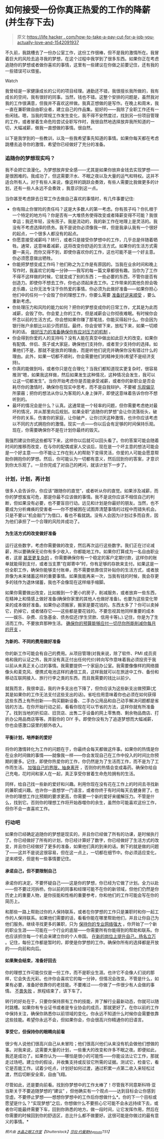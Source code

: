 # 如何接受一份你真正热爱的工作的降薪(并生存下去)

> 原文:[https://life hacker . com/how-to-take-a-pay-cut-for-a-job-you-actually-love-and-1542091937](https://lifehacker.com/how-to-take-a-pay-cut-for-a-job-you-actually-love-and-1542091937)

不久前，我跳槽去了一份办公室工作，这份工作很棒，但不是我的激情所在。我冒着巨大的风险去追寻我的梦想，在这个过程中我学到了很多东西。如果你正在考虑追随你的梦想或者做你喜欢的事情，这里有一些建议在你做之前要记住，还有我的一些错误可以借鉴。

Watch

我曾经是一家健康成长的公司的项目经理。通勤还不错，我很擅长我所做的，我有成长的空间，我有很好的同事。当然，钱也不错。这整个安排的问题是，虽然我对我的工作很满意，但我并不喜欢这样做。我真正想做的是写作。在晚上和周末，我一直在兼职做自由职业者，建立自己的作品集。挺好的——我除了全职工作还有一些闲钱。嗯，当我的常规工作发生变化，我不得不安然度过，找到另一份项目管理的工作，或者冒着生命危险尝试全职写作时，我很自然地选择放弃我所知道的一切，大幅减薪，做我一直想做的事情。很自然。

以下是我学到的一些教训，以及一些我希望事先知道的事情。如果你每天都在考虑跳槽去追寻你的激情，希望你已经做好了充分的准备。

### 追随你的梦想现实吗？

我不会把它浪漫化。为梦想放弃安全感——尤其是如果你放弃金钱去实现梦想——是很困难的。我成功了，但这需要汗水、不眠之夜以及大量的运气和特权。这并不适合所有人。对于有些人来说，像这样的跳跃会奏效，有些人需要比我做更多的计划，还有一些人永远不会奏效 ，我意识到这一点。

当你甚至考虑辞去日常工作去做自己喜欢的事情时，有几件事要记住:

*   你有阻止你冒险的责任吗？这是大多数人的第一考虑。你有孩子吗？你扎根于一个特定的地方吗？你是否有一大堆债务使得改变或者降薪变得不可能？我很幸运；我还年轻，没有孩子。我是流动的，我的新工作在地理上是灵活的。我没有不考虑选择的债务。我不是说你必须像我一样，但是我承认我有一个很好的起点，一个很多人都没有的起点。
*   你愿意接受减薪吗？转行，或者只是接受你梦想中的工作，几乎总是伴随着牺牲。通常，这意味着减薪，这将改变你舒适的生活方式。如果你的生活方式需要一美元，而你又得不到，即使你喜欢你的工作，这也可能不是一个好主意。你必须愿意做出牺牲。
*   你能把梦想变成工作吗？他们称之为工作是有原因的。当我在业余时间和晚上写作时，我喜欢它的每一分钟——我写的每一篇文章都很有趣。当你为了工作不得不这样做的时候，它就变成了别的东西；一些必要的东西，不管你是否有创造力。即使你不想去工作，你也必须起床去工作。工作带来的其他负担会吸走乐趣，让你无法专注于你热爱的事情。你必须为此做好准备——如果你担心他们中的任何一个会毁了你的理想工作，你要么需要 [准备好逆来顺受](http://lifehacker.com/if-your-job-sucks-it-might-be-your-fault-let-s-fix-th-5936851) ，要么重新考虑。
*   你处理压力和风险的能力如何？把你的梦想变成你的日常工作，尤其是为此而减薪，会毁了你。你会爱上你的工作，但是减薪会让你彻夜难眠。有时候你会怀念以前的生活方式。你会想如果你赚了那笔钱，你能买得起什么。你会因为银行账户余额比以前少而抓狂。最终，你会安顿下来，放松下来，如果一切顺利的话。 [做好压力的准备](http://lifehacker.com/what-stress-actually-does-to-you-and-what-you-can-do-ab-5836879)[确保你有应对压力的机制](http://lifehacker.com/how-your-personal-rituals-impact-your-health-and-how-t-974317914) 。
*   你会得到你爱的人的支持吗？没有人能在真空中做出如此巨大的改变。如果你有配偶、伴侣、孩子或大家庭，确保他们支持你，或者至少支持你的选择。如果他们不是，那就不是放弃的理由，而是听他们说完并确保你没有错过什么的理由。此外，如果一切都不顺利，你会需要他们的精神支持(希望不是经济支持)。
*   你真的能做到吗，或者你只是在合理化？当我们都知道现实更复杂时，很容易推测“嗯，如果我这样做，然后如果发生这种情况，这种情况会发生，我可以让这一切都发生”。当你开始考虑你是否能承受减薪，或者你的新职业是否会耗尽你的激情时，确保你在现实中思考，而不是自我辩护。不要被 [乐观偏见](http://lifehacker.com/your-optimism-bias-one-of-the-best-and-worst-tricks-yo-5911556) 所蒙蔽；把你的想法从你认为客观的人身上弹开，即使这意味着告诉你你不想听到的。
*   最坏的情况会是什么？认真。这通常是一个轻率的问题，但你需要考虑绝对最坏的情况，并从那里向后规划。如果全职“追随你的梦想”会让你流落街头，破坏你的关系，伤害你的家庭，让你破产，让你讨厌这种激情，也许你应该考虑以不同的方式拥抱你的激情。现实一点——你以后会有足够的时间保持乐观。现在，你需要确保你不是在计划你最终的毁灭。

我强烈建议你把这些都写下来，这样你以后就可以回头看了。你的答案可能会随着时间的推移而改变，在与你的配偶或家人交谈后，现在是一个坏主意的想法可能会是一个好主意——你不能让工作在别人的帮助下变得灵活，你爱的人可能会愿意帮助你拥抱你的梦想。然后，你可能认为一切都有意义，然后回到你的答案，才意识到你太乐观了。一旦你完成了对自己的拷问，就该计划下一步了。

### 计划，计划，再计划

很多人会告诉你，你应该“跟随你的直觉”，或者听从你的直觉。如果涉及减薪，而你的梦想岌岌可危，那是你最不应该做的事情。我不是说你应该不相信自己的判断，但如果没有必要，也不要盲目行动。远见和计划是你最好的朋友。当然，也不要成为分析瘫痪的受害者——你不想被困在试图弄清楚事情的过程中而错失机会。只是不要以“机会敲门”为借口，看也不看就跳。没有人会因为计划过多而自责，因为他们承担了一个合理的风险并成功了。

#### 为生活方式的改变做好准备

运行这些数字，考虑你需要做的改变，然后再次运行这些数字。我们正在讨论减薪，所以要确保无论你有多少收入，你都能地工作。如果你打算成为一名自由职业者，这是 [甚至更复杂的](http://lifehacker.com/things-you-should-expect-if-you-start-freelancing-and-h-5889901) 。你需要确保你有一个稳定的客户定期付款，这样你的账单就能得到支付，或者当支票“在邮寄中”时，你有足够的存款来支付。如果这是一份全职工作，确保你能够支付账单，而不需要依靠信贷补贴你的生活方式，或者放弃像为未来储蓄这样的重要事情。如果我能再来一次，当我有钱的时候，我会存更多的钱作为退休储蓄，我也不会像现在这样缩手缩脚。

如果你需要做出改变，比如搬到一个更小的房子，削减服务，或者放弃一些东西，在精神上和情感上做好准备(确保你家里的其他人也做好准备)。也要为这些变化带来的成本做好准备。如果你必须搬家，搬家是要花钱的。东西太多了？你可以卖掉它，扔掉它，或者储存它——这些都是要花钱的。不要忽视其他同样重要的成本——娱乐、杂费、应急基金、债务偿还(学生贷款、信用卡等)。).记住，你是为了生活而工作。不要放弃那种生活。 [确保你的预算能够应付一切](https://lifehacker.com/adult-budgeting-101-how-to-create-your-first-budget-in-1440446091)[尽你所能削减你每月的开支](http://lifehacker.com/a-bill-by-bill-guide-to-saving-money-on-your-monthly-ex-5823762) 。

#### 为新的、不同的费用做好准备

你的新工作可能会有自己的费用。从项目管理(对我来说，除了软件、PMI 成员资格和我的认证之外，我并没有真正付出任何代价)转向写作意味着我必须投资于我以前从未真正关心过的事情。我需要提供一个家庭办公室。我需要像像样的网络摄像头和麦克风、便携式电池这样的通信工具，这样我就可以在旅途中工作、备份和移动互联网接入、旅行行李之类的东西，而且我需要的钱比以前少。

就我而言，我很幸运，我的许多支出也下降了，但你应该为这些新支出做预算(尤其是如果你的工作无法支付这些支出的话)。省吃俭用意味着你也必须在如何获得这些东西上有所创新——购买翻新设备、二手办公用品和自己动手解决问题都是省钱的方法。在你开始行动之前，看看你现在可以节省的方法，这样你就有所准备了。找到当地的折扣店、旧货店、出售二手设备的网上零售商、剩余物品商店、打折办公用品商店等等。弄脏你的 DIY 手。即使你没有为了追逐梦想而大幅减薪，你也会感激口袋里的额外收入。

#### 平衡计划，培养新的爱好

将你的激情转化为工作的问题在于，你最终会每天都做这件事。如果你的热情是你在业余时间做的事情——就像我一样——你会发现自己在工作中投入的时间比你预期的要多。记住，即使你热爱你的工作，你仍然是为了生活而工作，而不是为了工作而生活。 [加强自己的界限，抽身离开](https://lifehacker.com/how-to-stop-working-and-go-home-at-night-5832503) ，否则你的热情会变成毒药。确保你给自己充电，花时间和家人在一起，真正享受你冒着生命危险拥有的生活。

同样，给自己找一些新的爱好和兴趣。利用你现在没有花在工作上的时间去寻找新的兼职或兴趣。也许你一直想学一门语言，或者你终于有时间每天去健身房了。也许你的理想工作比预期的要求更高，你需要一个新的爱好来缓解压力。不管是什么，找到它。否则你的理想工作将开始吞噬你的余生，虽然你可能喜欢这份工作，但你不会一直喜欢工作。

### 行动吧

如果你已经确定追随你的梦想是现实的，并且你已经做了所有的功课，是时候执行了。你已经做好了所有的计划，你已经计算好了数字，你已经做好了生活方式的改变，并且你已经做好了更多的准备，如果他们真的到来的话。剩下的就是做的问题了——这并不是说这很容易，但在这一点上，一切都在细节中。你必须适应变化，逆来顺受，但是有一些事情要记住。

#### 承诺自己，但不要限制自己

承诺你的决定。不要怀疑自己——这是你的梦想，你已经为它做了计划。全力以赴——但不要过河拆桥。你以前的同事和经理可能不在你的新领域，但他们仍然是你历史上的重要人物，是你技能和性格的重要参考，你和他们的工作可能会写在你的简历上。

和那些一路上帮助过你的人保持联系，或者在你梦想的工作只是兼职时和你一起工作的人保持联系。如果他们需要的话，看看你能在哪里帮助他们，并且让你自己为他们服务。继续寻找更多的兼职，只为 [保持你的专业网络强大](https://lifehacker.com/how-to-skip-the-sleaze-and-build-a-real-professional-ne-510256651) 。你开始了一个新的职业生涯——可能在一个行业的底层——你需要所有你能得到的帮助和联系。你也应该抓住每一个机会来建立你的个人帝国。 [在新的岗位上提升自己，扬名立万](http://lifehacker.com/how-to-promote-yourself-without-being-sleazy-5883298) 。记住，每份工作都是暂时的，即使是你梦想的工作。确保你所有的选择都是开放的——向前和向后。

#### 如果聚会结束，准备好回去

你的理想工作可能仅仅是一份工作，而不是职业生涯。也许它不会像人们说的那样，它会失去光彩。也许你会喜欢它的每一分钟，但情况会改变。不管是什么，如果有必要，准备好依靠你的老技能。不要难过——你做了一件很少有人会做的事情。 [不畏失败](https://www.youtube.com/watch?v=_aBDbeK1igc) 。旅程结束了，该下车了。

转行的好处在于，只要你保持原有工作的技能，并了解行业最新动态，你就可以随时跳槽。如果你有专业证书或者是专业协会的成员，那就更好了。在你以前的工作中保持关注，确保你熟悉你以前领域的变化。你永远不知道什么时候你会需要依靠这些技能。希望你永远不会，但如果你会，你会很高兴你精通你的旧语言。

#### 享受它，但保持你的眼睛向前看

很少有人说他们很高兴自己从未冒险；他们很高兴他们从来没有机会做他们想做的事。对我来说，这需要大量的计划，一些重大的改变和许多不眠之夜。即便如此，我还是成功了。如果你认为——哪怕是很小的可能性——你能设法让它工作，那就走过场吧。建立你的假设，并收集支持或反驳它所需的证据。测试它，检查它，看它是否能工作。试着少吃点，计划好如何过渡，通过积累一点第二收入来轻松过渡，然后切断安全索，自由飞翔。

尽管如此，还是要向前看。找到你梦想中的工作太棒了！尽管我不同意斯科特·亚当斯关于不要追随梦想的“建议” ，但他确实有一个观点——达到目标会让你感到空虚。不要停止梦想——想想你梦想中的工作后你想做什么*。你的下一个目标或愿望是什么？“实现梦想”之后，你想做什么不要担心它可能不会永远持续下去，或者你可能最终需要下车，回到你熟悉的地方。做一段时间，让它发挥作用，然后在你需要的时候回到你的舒适区，总比什么都不做要好。这很可能是你做过的最有意义的事情。*

*<small>照片由</small>* [*<small>水晶之眼工作室</small>*](http://www.shutterstock.com/pic.mhtml?id=173538662&src=id)*<small>【Shutterstock】</small>*[*<small>莎拉·约曼斯</small>*](http://www.flickr.com/photos/yeomans/81160853/)*<small></small>*<small>[<small>Mypouss</small>](http://www.flickr.com/photos/yeomans/81160853/)*T51】*</small>

<small></small>
